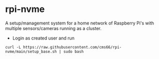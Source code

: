 # rpi-nvme
A setup/management system for a home network of Raspberry Pi's with multiple sensors/cameras running as a cluster.

- Login as created user and run 
```
curl -L https://raw.githubusercontent.com/cms66/rpi-nvme/main/setup_base.sh | sudo bash

```

